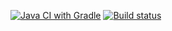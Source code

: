 [![Java CI with Gradle](https://github.com/dmitriy91pozdeev/Automation-HW2/actions/workflows/gradle.yml/badge.svg)](https://github.com/dmitriy91pozdeev/Automation-HW2/actions/workflows/gradle.yml)
[![Build status](https://ci.appveyor.com/api/projects/status/tgil0vf4588pgrnc?svg=true)](https://ci.appveyor.com/project/dmitriy91pozdeev/automation-hw2)
